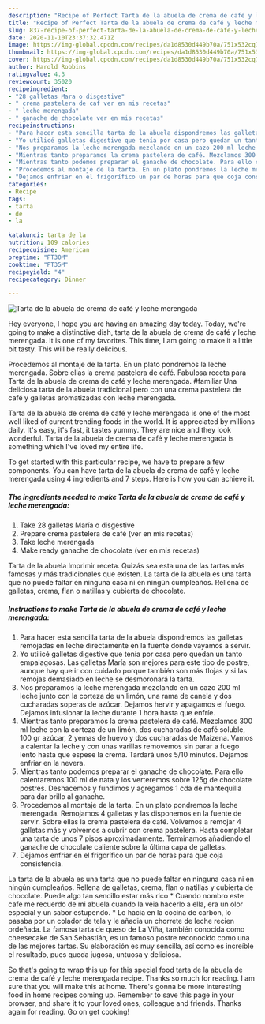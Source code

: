 ```yaml
---
description: "Recipe of Perfect Tarta de la abuela de crema de café y leche merengada"
title: "Recipe of Perfect Tarta de la abuela de crema de café y leche merengada"
slug: 837-recipe-of-perfect-tarta-de-la-abuela-de-crema-de-cafe-y-leche-merengada
date: 2020-11-10T23:37:32.471Z
image: https://img-global.cpcdn.com/recipes/da1d8530d449b70a/751x532cq70/tarta-de-la-abuela-de-crema-de-cafe-y-leche-merengada-foto-principal.jpg
thumbnail: https://img-global.cpcdn.com/recipes/da1d8530d449b70a/751x532cq70/tarta-de-la-abuela-de-crema-de-cafe-y-leche-merengada-foto-principal.jpg
cover: https://img-global.cpcdn.com/recipes/da1d8530d449b70a/751x532cq70/tarta-de-la-abuela-de-crema-de-cafe-y-leche-merengada-foto-principal.jpg
author: Harold Robbins
ratingvalue: 4.3
reviewcount: 35020
recipeingredient:
- "28 galletas Mara o disgestive"
- " crema pastelera de caf ver en mis recetas"
- " leche merengada"
- " ganache de chocolate ver en mis recetas"
recipeinstructions:
- "Para hacer esta sencilla tarta de la abuela dispondremos las galletas remojadas en leche directamente en la fuente donde vayamos a servir."
- "Yo utilicé galletas digestive que tenía por casa pero quedan un tanto empalagosas. Las galletas María son mejores para este tipo de postre, aunque hay que ir con cuidado porque también son más flojas y si las remojas demasiado en leche se desmoronará la tarta."
- "Nos preparamos la leche merengada mezclando en un cazo 200 ml leche junto con la corteza de un limón, una rama de canela y dos cucharadas soperas de azúcar. Dejamos hervir y apagamos el fuego. Dejamos infusionar la leche durante 1 hora hasta que enfríe."
- "Mientras tanto preparamos la crema pastelera de café. Mezclamos 300 ml leche con la corteza de un limón, dos cucharadas de café soluble, 100 gr azúcar, 2 yemas de huevo y dos cucharadas de Maizena. Vamos a calentar la leche y con unas varillas removemos sin parar a fuego lento hasta que espese la crema. Tardará unos 5/10 minutos. Dejamos enfriar en la nevera."
- "Mientras tanto podemos preparar el ganache de chocolate. Para ello calentaremos 100 ml de nata y los verteremos sobre 125g de chocolate postres. Deshacemos y fundimos y agregamos 1 cda de mantequilla para dar brillo al ganache."
- "Procedemos al montaje de la tarta. En un plato pondremos la leche merengada. Remojamos 4 galletas y las disponemos en la fuente de servir. Sobre ellas la crema pastelera de café. Volvemos a remojar 4 galletas más y volvemos a cubrir con crema pastelera. Hasta completar una tarta de unos 7 pisos aproximadamente. Terminamos añadiendo el ganache de chocolate caliente sobre la última capa de galletas."
- "Dejamos enfriar en el frigorífico un par de horas para que coja consistencia."
categories:
- Recipe
tags:
- tarta
- de
- la

katakunci: tarta de la 
nutrition: 109 calories
recipecuisine: American
preptime: "PT30M"
cooktime: "PT35M"
recipeyield: "4"
recipecategory: Dinner

---
```



![Tarta de la abuela de crema de café y leche merengada](https://img-global.cpcdn.com/recipes/da1d8530d449b70a/751x532cq70/tarta-de-la-abuela-de-crema-de-cafe-y-leche-merengada-foto-principal.jpg)

Hey everyone, I hope you are having an amazing day today. Today, we're going to make a distinctive dish, tarta de la abuela de crema de café y leche merengada. It is one of my favorites. This time, I am going to make it a little bit tasty. This will be really delicious.

Procedemos al montaje de la tarta. En un plato pondremos la leche merengada. Sobre ellas la crema pastelera de café. Fabulosa receta para Tarta de la abuela de crema de café y leche merengada. #familiar Una deliciosa tarta de la abuela tradicional pero con una crema pastelera de café y galletas aromatizadas con leche merengada.

Tarta de la abuela de crema de café y leche merengada is one of the most well liked of current trending foods in the world. It is appreciated by millions daily. It's easy, it's fast, it tastes yummy. They are nice and they look wonderful. Tarta de la abuela de crema de café y leche merengada is something which I've loved my entire life.


To get started with this particular recipe, we have to prepare a few components. You can have tarta de la abuela de crema de café y leche merengada using 4 ingredients and 7 steps. Here is how you can achieve it.

<!--inarticleads1-->

##### The ingredients needed to make Tarta de la abuela de crema de café y leche merengada:

1. Take 28 galletas María o disgestive
1. Prepare  crema pastelera de café (ver en mis recetas)
1. Take  leche merengada
1. Make ready  ganache de chocolate (ver en mis recetas)


Tarta de la abuela Imprimir receta. Quizás sea esta una de las tartas más famosas y más tradicionales que existen. La tarta de la abuela es una tarta que no puede faltar en ninguna casa ni en ningún cumpleaños. Rellena de galletas, crema, flan o natillas y cubierta de chocolate. 

<!--inarticleads2-->

##### Instructions to make Tarta de la abuela de crema de café y leche merengada:

1. Para hacer esta sencilla tarta de la abuela dispondremos las galletas remojadas en leche directamente en la fuente donde vayamos a servir.
1. Yo utilicé galletas digestive que tenía por casa pero quedan un tanto empalagosas. Las galletas María son mejores para este tipo de postre, aunque hay que ir con cuidado porque también son más flojas y si las remojas demasiado en leche se desmoronará la tarta.
1. Nos preparamos la leche merengada mezclando en un cazo 200 ml leche junto con la corteza de un limón, una rama de canela y dos cucharadas soperas de azúcar. Dejamos hervir y apagamos el fuego. Dejamos infusionar la leche durante 1 hora hasta que enfríe.
1. Mientras tanto preparamos la crema pastelera de café. Mezclamos 300 ml leche con la corteza de un limón, dos cucharadas de café soluble, 100 gr azúcar, 2 yemas de huevo y dos cucharadas de Maizena. Vamos a calentar la leche y con unas varillas removemos sin parar a fuego lento hasta que espese la crema. Tardará unos 5/10 minutos. Dejamos enfriar en la nevera.
1. Mientras tanto podemos preparar el ganache de chocolate. Para ello calentaremos 100 ml de nata y los verteremos sobre 125g de chocolate postres. Deshacemos y fundimos y agregamos 1 cda de mantequilla para dar brillo al ganache.
1. Procedemos al montaje de la tarta. En un plato pondremos la leche merengada. Remojamos 4 galletas y las disponemos en la fuente de servir. Sobre ellas la crema pastelera de café. Volvemos a remojar 4 galletas más y volvemos a cubrir con crema pastelera. Hasta completar una tarta de unos 7 pisos aproximadamente. Terminamos añadiendo el ganache de chocolate caliente sobre la última capa de galletas.
1. Dejamos enfriar en el frigorífico un par de horas para que coja consistencia.


La tarta de la abuela es una tarta que no puede faltar en ninguna casa ni en ningún cumpleaños. Rellena de galletas, crema, flan o natillas y cubierta de chocolate. Puede algo tan sencillo estar más rico * Cuando nombro este cafe me recuerdo de mi abuela cuando la veia hacerlo a ella, era un olor especial y un sabor estupendo. * Lo hacia en la cocina de carbon, lo pasaba por un colador de tela y le añadia un chorrete de leche recien ordeñada. La famosa tarta de queso de La Viña, también conocida como cheesecake de San Sebastián, es un famoso postre reconocido como una de las mejores tartas. Su elaboración es muy sencilla, así como es increíble el resultado, pues queda jugosa, untuosa y deliciosa. 

So that's going to wrap this up for this special food tarta de la abuela de crema de café y leche merengada recipe. Thanks so much for reading. I am sure that you will make this at home. There's gonna be more interesting food in home recipes coming up. Remember to save this page in your browser, and share it to your loved ones, colleague and friends. Thanks again for reading. Go on get cooking!
